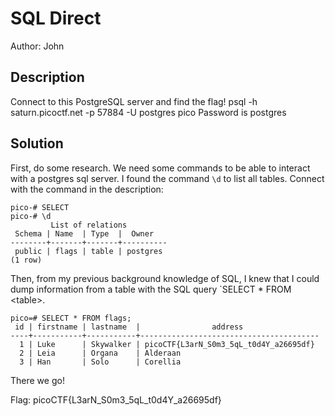 # SQL Direct
Author: John
## Description
Connect to this PostgreSQL server and find the flag!
psql -h saturn.picoctf.net -p 57884 -U postgres pico
Password is postgres

## Solution

First, do some research. We need some commands to be able to interact with
a postgres sql server. I found the command `\d` to list all tables.
Connect with the command in the description:
```
pico-# SELECT 
pico-# \d
         List of relations
 Schema | Name  | Type  |  Owner   
--------+-------+-------+----------
 public | flags | table | postgres
(1 row)
```
Then, from my previous background knowledge of SQL, I knew that I could
dump information from a table with the SQL query `SELECT * FROM \<table\>.
```
pico=# SELECT * FROM flags;
 id | firstname | lastname  |                address                 
----+-----------+-----------+----------------------------------------
  1 | Luke      | Skywalker | picoCTF{L3arN_S0m3_5qL_t0d4Y_a26695df}
  2 | Leia      | Organa    | Alderaan
  3 | Han       | Solo      | Corellia
```
There we go!

Flag: picoCTF{L3arN_S0m3_5qL_t0d4Y_a26695df}